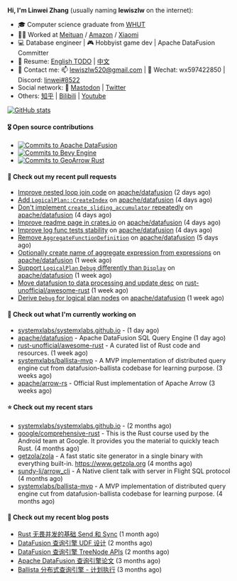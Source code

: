 **Hi, I'm Linwei Zhang** (usually naming **lewiszlw** on the internet):
- 🎓 Computer science graduate from [WHUT](https://en.wikipedia.org/wiki/Wuhan_University_of_Technology)
- 👨‍💻 Worked at [Meituan](https://about.meituan.com/home) / [Amazon](https://www.amazon.com/) / [Xiaomi](https://www.mi.com/)
- 💻 Database engineer | 🎮 Hobbyist game dev | Apache DataFusion Committer
- 📄 Resume: [English TODO](https://github.com/lewiszlw/lewiszlw/blob/main/Resume_EN.md) | [中文](https://github.com/lewiszlw/lewiszlw/blob/main/Resume_CN.md)
- 📱 Contact me: 📫 [lewiszlw520@gmail.com](mailto:lewiszlw520@gmail.com) | 💬 Wechat: wx597422850 | Discord: [linwei#8522](http://discordapp.com/users/891664307035713576)
- Social network: 🦣 [Mastodon](https://mastodon.world/@lewiszlw) | [Twitter](https://twitter.com/lewiszlw)
- Others: [知乎](https://www.zhihu.com/people/tian-qian-zhu-wu-ya) | [Bilibili](https://space.bilibili.com/43876861) | [Youtube](https://www.youtube.com/channel/UCnvri1tqAjxsp9nGQ63zUNw)

[![GitHub stats](https://github-readme-stats.vercel.app/api?username=lewiszlw&count_private=true&show_icons=true&theme=solarized-dark&include_all_commits=true)](https://github.com/anuraghazra/github-readme-stats)

#### 🎖️ Open source contributions
- [![Commits to Apache DataFusion](https://img.shields.io/github/commit-activity/t/apache/datafusion?authorFilter=lewiszlw&style=social&label=Apache%20DataFusion)](https://github.com/apache/datafusion/commits?author=lewiszlw)
- [![Commits to Bevy Engine](https://img.shields.io/github/commit-activity/t/bevyengine/bevy?authorFilter=lewiszlw&style=social&label=Bevy%20Engine)](https://github.com/bevyengine/bevy/commits?author=lewiszlw)
- [![Commits to GeoArrow Rust](https://img.shields.io/github/commit-activity/t/geoarrow/geoarrow-rs?authorFilter=lewiszlw&style=social&label=GeoArrow%20Rust)](https://github.com/geoarrow/geoarrow-rs/commits?author=lewiszlw)

#### 🔨 Check out my recent pull requests

- [Improve nested loop join code](https://github.com/apache/datafusion/pull/11863) on [apache/datafusion](https://github.com/apache/datafusion) (2 days ago)
- [Add `LogicalPlan::CreateIndex`](https://github.com/apache/datafusion/pull/11817) on [apache/datafusion](https://github.com/apache/datafusion) (4 days ago)
- [Don&#39;t implement `create_sliding_accumulator` repeatedly](https://github.com/apache/datafusion/pull/11813) on [apache/datafusion](https://github.com/apache/datafusion) (4 days ago)
- [Improve readme page in crates.io](https://github.com/apache/datafusion/pull/11809) on [apache/datafusion](https://github.com/apache/datafusion) (4 days ago)
- [Improve log func tests stability](https://github.com/apache/datafusion/pull/11808) on [apache/datafusion](https://github.com/apache/datafusion) (4 days ago)
- [Remove `AggregateFunctionDefinition`](https://github.com/apache/datafusion/pull/11803) on [apache/datafusion](https://github.com/apache/datafusion) (5 days ago)
- [Optionally create name of aggregate expression from expressions](https://github.com/apache/datafusion/pull/11776) on [apache/datafusion](https://github.com/apache/datafusion) (1 week ago)
- [Support `LogicalPlan` `Debug` differently than `Display`](https://github.com/apache/datafusion/pull/11774) on [apache/datafusion](https://github.com/apache/datafusion) (1 week ago)
- [Move datafusion to data processing and update desc](https://github.com/rust-unofficial/awesome-rust/pull/1777) on [rust-unofficial/awesome-rust](https://github.com/rust-unofficial/awesome-rust) (1 week ago)
- [Derive `Debug` for logical plan nodes](https://github.com/apache/datafusion/pull/11757) on [apache/datafusion](https://github.com/apache/datafusion) (1 week ago)

#### 👷 Check out what I'm currently working on

- [systemxlabs/systemxlabs.github.io](https://github.com/systemxlabs/systemxlabs.github.io) -  (1 day ago)
- [apache/datafusion](https://github.com/apache/datafusion) - Apache DataFusion SQL Query Engine (1 day ago)
- [rust-unofficial/awesome-rust](https://github.com/rust-unofficial/awesome-rust) - A curated list of Rust code and resources. (1 week ago)
- [systemxlabs/ballista-mvp](https://github.com/systemxlabs/ballista-mvp) - A MVP implementation of distributed query engine cut from datafusion-ballista codebase for learning purpose.  (3 weeks ago)
- [apache/arrow-rs](https://github.com/apache/arrow-rs) - Official Rust implementation of Apache Arrow (3 weeks ago)

#### ⭐ Check out my recent stars

- [systemxlabs/systemxlabs.github.io](https://github.com/systemxlabs/systemxlabs.github.io) -  (2 months ago)
- [google/comprehensive-rust](https://github.com/google/comprehensive-rust) - This is the Rust course used by the Android team at Google. It provides you the material to quickly teach Rust. (4 months ago)
- [getzola/zola](https://github.com/getzola/zola) - A fast static site generator in a single binary with everything built-in. https://www.getzola.org (4 months ago)
- [sundy-li/arrow_cli](https://github.com/sundy-li/arrow_cli) - A Native client talk with server in Flight SQL protocol (4 months ago)
- [systemxlabs/ballista-mvp](https://github.com/systemxlabs/ballista-mvp) - A MVP implementation of distributed query engine cut from datafusion-ballista codebase for learning purpose.  (4 months ago)

#### 📜 Check out my recent blog posts

- [Rust 无畏并发的基础 Send 和 Sync](https://systemxlabs.github.io/blog/rust-send-sync/) (1 month ago)
- [DataFusion 查询引擎 UDF 设计](https://systemxlabs.github.io/blog/datafusion-udf/) (2 months ago)
- [DataFusion 查询引擎 TreeNode APIs](https://systemxlabs.github.io/blog/datafusion-tree-node-apis/) (2 months ago)
- [Apache DataFusion 查询引擎论文](https://systemxlabs.github.io/blog/datafusion-paper/) (3 months ago)
- [Ballista 分布式查询引擎 - 计划执行](https://systemxlabs.github.io/blog/ballista-mvp-part5/) (3 months ago)